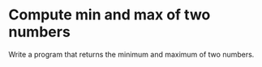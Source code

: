 # Compute min and max of two numbers
Write a program that returns the minimum and maximum of two numbers.